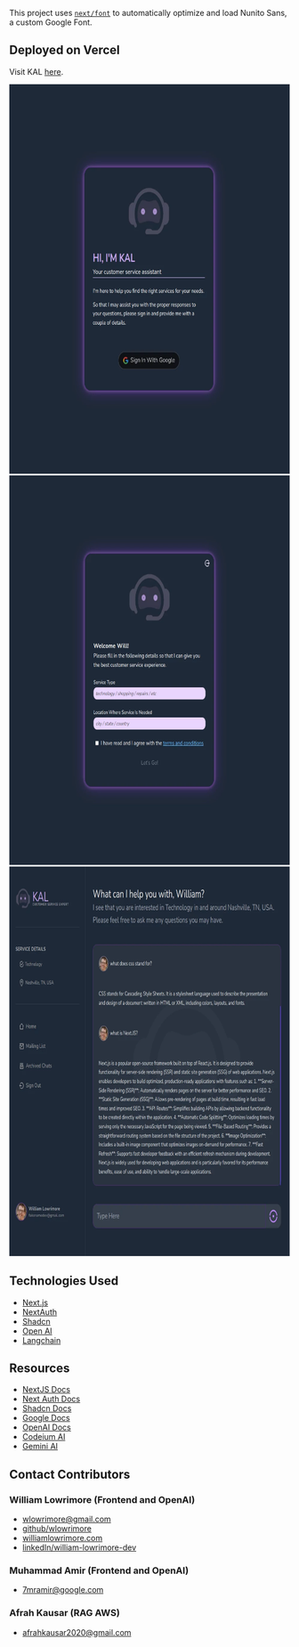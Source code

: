 This project uses [`next/font`](https://nextjs.org/docs/basic-features/font-optimization) to automatically optimize and load Nunito Sans, a custom Google Font.

## Deployed on Vercel

Visit KAL [here](https://headstarter-p2-pantry-tracker.vercel.app/).

<img src="public/readme-images/signin.webp" alt="William Lowrimore" width="800" height="700">
<img src="public/readme-images/welcome.webp" alt="William Lowrimore" width="800" height="700">
<img src="public/readme-images/fullchat.webp" alt="William Lowrimore" width="800" height="700">

## Technologies Used

- [Next.js](https://nextjs.org)
- [NextAuth](https://nextauth.com)
- [Shadcn](https://shadcn.com)
- [Open AI](https://platform.openai.com)
- [Langchain](NPM)

## Resources

- [NextJS Docs](https://https://nextjs.org/docs)
- [Next Auth Docs](https://https:nextauth.com/docs)
- [Shadcn Docs](https://shadcn.com/docs)
- [Google Docs](https://docs.google.com)
- [OpenAI Docs](https://platform.openai/docs)
- [Codeium AI](https://codeium.com)
- [Gemini AI](https://gemini.google.com)

## Contact Contributors

### William Lowrimore (Frontend and OpenAI)

- [wlowrimore@gmail.com](mailto://wlowrimore@gmail.com)
- [github/wlowrimore](https://github.com/wlowrimore)
- [williamlowrimore.com](http://williamlowrimore.com)
- [linkedIn/william-lowrimore-dev](https://linkedin.com/in/william-lowrimore-dev)

### Muhammad Amir (Frontend and OpenAI)

- [7mramir@google.com](mailto://7mramir@google.com)

### Afrah Kausar (RAG AWS)

- [afrahkausar2020@gmail.com](mailto://afrahkausar2020@gmail.com)
